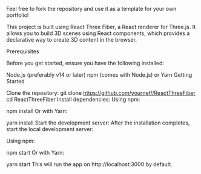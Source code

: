Feel free to fork the repository and use it as a template for your own portfolio! 

This project is built using React Three Fiber, a React renderer for Three.js. It allows you to build 3D scenes using React components, which provides a declarative way to create 3D content in the browser.

Prerequisites

Before you get started, ensure you have the following installed:

Node.js (preferably v14 or later)
npm (comes with Node.js) or Yarn
Getting Started

Clone the repository:
git clone https://github.com/yournetf/ReactThreeFiber
cd ReactThreeFiber
Install dependencies:
Using npm:

npm install
Or with Yarn:

yarn install
Start the development server:
After the installation completes, start the local development server:

Using npm:

npm start
Or with Yarn:

yarn start
This will run the app on http://localhost:3000 by default.
